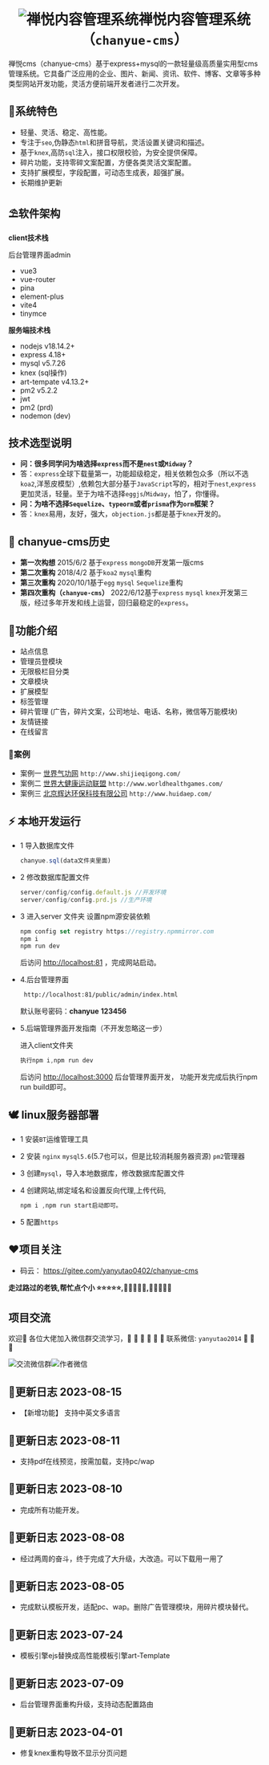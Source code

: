 # <center>![禅悦内容管理系统](https://gitee.com/yanyutao0402/chanyue-cms/raw/master/client/admin/public/admin/img/logo.png)禅悦内容管理系统（`chanyue-cms`）</center>

 禅悦cms（chanyue-cms）基于express+mysql的一款轻量级高质量实用型cms管理系统。它具备广泛应用的企业、图片、新闻、资讯、软件、博客、文章等多种类型网站开发功能，灵活方便前端开发者进行二次开发。

## 🌈系统特色

* 轻量、灵活、稳定、高性能。
* 专注于`seo`,伪静态`html`和拼音导航，灵活设置关键词和描述。
* 基于`knex`,高防`sql`注入，接口权限校验，为安全提供保障。
* 碎片功能，支持零碎文案配置，方便各类灵活文案配置。
* 支持扩展模型，字段配置，可动态生成表，超强扩展。
* 长期维护更新

## ⛱️软件架构

**client技术栈**

后台管理界面admin

* vue3
* vue-router
* pina
* element-plus
* vite4
* tinymce
  
**服务端技术栈**

* nodejs v18.14.2+
* express 4.18+
* mysql v5.7.26
* knex (sql操作)
* art-tempate v4.13.2+
* pm2   v5.2.2
* jwt  
* pm2 (prd)
* nodemon (dev)
  
## 技术选型说明
  
* **问：很多同学问为啥选择`express`而不是`nest`或`Midway`？**
* 答：`express`全球下载量第一，功能超级稳定，相关依赖包众多（所以不选`koa2`,洋葱皮模型）,依赖包大部分基于`JavaScript`写的，相对于`nest`,`express`更加灵活，轻量。至于为啥不选择`eggjs`/`Midway`，怕了，你懂得。
* **问：为啥不选择`Sequelize`、`typeorm`或者`prisma`作为`orm`框架？**
* 答：`knex`易用，友好，强大，`objection.js`都是基于`knex`开发的。
  
## 🍒 chanyue-cms历史

* **第一次构想** 2015/6/2 基于`express` `mongoDB`开发第一版cms
* **第二次重构** 2018/4/2 基于`koa2` `mysql`重构
* **第三次重构** 2020/10/1基于`egg` `mysql` `Sequelize`重构
* **第四次重构（`chanyue-cms`）** 2022/6/12基于`express` `mysql` `knex`开发第三版，经过多年开发和线上运营，回归最稳定的`express`。

## 🚧功能介绍

* 站点信息
* 管理员登模块
* 无限极栏目分类
* 文章模块
* 扩展模型
* 标签管理
* 碎片管理 (广告，碎片文案，公司地址、电话、名称，微信等万能模块)
* 友情链接
* 在线留言

### 🍅️案例

* 案例一 [世界气功网](http://www.shijieqigong.com/) `http://www.shijieqigong.com/`
* 案例二 [世界大健康运动联盟](http://www.worldhealthgames.com/) `http://www.worldhealthgames.com/`
* 案例三 [北京辉达环保科技有限公司](http://www.huidaep.com/) `http://www.huidaep.com/`

## ⚡ 本地开发运行

* 1 导入数据库文件

    ```JavaScript
    chanyue.sql(data文件夹里面)
    ```

* 2 修改数据库配置文件

    ```JavaScript
    server/config/config.default.js //开发环境
    server/config/config.prd.js //生产环境
    ```

* 3 进入server 文件夹
    设置npm源安装依赖

    ```JavaScript
    npm config set registry https://registry.npmmirror.com
    npm i 
    npm run dev 
    ```

    后访问 <http://localhost:81> ，完成网站启动。

* 4.后台管理界面  

   ```html
    http://localhost:81/public/admin/index.html 
    ```

   默认账号密码：**chanyue**  **123456**

* 5.后端管理界面开发指南（不开发忽略这一步）

    进入client文件夹

    ```javascript
    执行npm i,npm run dev  
    ```

    后访问 <http://localhost:3000> 后台管理界面开发，
    功能开发完成后执行npm run build即可。

## 🕊 linux服务器部署

* 1 安装`BT`运维管理工具
* 2 安装 `nginx` `mysql5.6`(5.7也可以，但是比较消耗服务器资源)  `pm2`管理器
* 3 创建`mysql`，导入本地数据库，修改数据库配置文件
* 4 创建网站,绑定域名和设置反向代理,上传代码,

    ```javascript
    npm i ,npm run start启动即可。
    ```

* 5 配置`https`

## ❤️项目关注

* 码云：   <https://gitee.com/yanyutao0402/chanyue-cms>

 **走过路过的老铁,帮忙点个小 ⭐⭐⭐⭐⭐,🤝🤝🤝🤝🤝,🙏🙏🙏🙏🙏**

## 项目交流

 欢迎💝
 各位大佬加入微信群交流学习，🧒 👧 👱  🧔 👴 👵
 联系微信: `yanyutao2014` 🍇 🍋 🍌

![交流微信群](https://gitee.com/yanyutao0402/chanyue-cms/raw/master/server/app/public/template/default/img/wechat-group.jpg)![作者微信](https://gitee.com/yanyutao0402/chanyue-cms/raw/master/server/app/public/template/default/img/wechat.jpg)

## 🍒更新日志 2023-08-15

* 【新增功能】 支持中英文多语言

## 🍒更新日志 2023-08-11

* 支持pdf在线预览，按需加载，支持pc/wap

## 🍒更新日志 2023-08-10

* 完成所有功能开发。

## 🍒更新日志 2023-08-08

* 经过两周的奋斗，终于完成了大升级，大改造。可以下载用一用了

## 🍒更新日志 2023-08-05

* 完成默认模板开发，适配pc、wap。删除广告管理模块，用碎片模块替代。

## 🍒更新日志 2023-07-24

* 模板引擎ejs替换成高性能模板引擎art-Template

## 🍒更新日志 2023-07-09

* 后台管理界面重构升级，支持动态配置路由

## 🍒更新日志 2023-04-01

* 修复knex重构导致不显示分页问题
